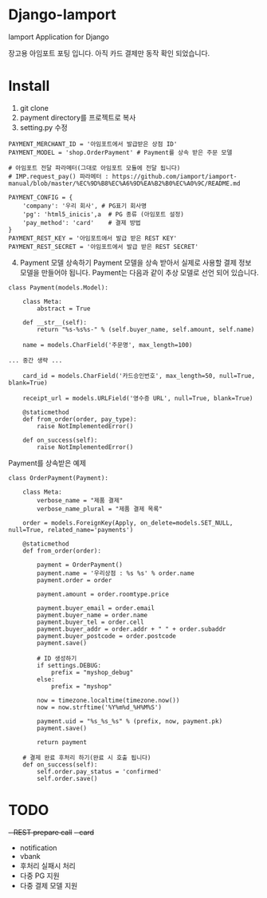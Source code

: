 # Django-Iamport
Iamport Application for Django

장고용 아임포트 포팅 입니다.
아직 카드 결제만 동작 확인 되었습니다.

# Install
1. git clone
2. payment directory를 프로젝트로 복사
3. setting.py 수정 
```
PAYMENT_MERCHANT_ID = '아임포트에서 발급받은 상점 ID'
PAYMENT_MODEL = 'shop.OrderPayment' # Payment를 상속 받은 주문 모델

# 아임포트 전달 파라메터(그대로 아임포트 모듈에 전달 됩니다)
# IMP.request_pay() 파라메터 : https://github.com/iamport/iamport-manual/blob/master/%EC%9D%B8%EC%A6%9D%EA%B2%B0%EC%A0%9C/README.md

PAYMENT_CONFIG = { 
    'company': '우리 회사', # PG표기 회사명 
    'pg': 'html5_inicis',a  # PG 종류 (아임포트 설정)
    'pay_method': 'card'    # 결제 방법
}
PAYMENT_REST_KEY = '아임포트에서 발급 받은 REST KEY'
PAYMENT_REST_SECRET = '아임포트에서 발급 받은 REST SECRET'
```
4. Payment 모델 상속하기
Payment 모델을 상속 받아서 실제로 사용할 결제 정보 모델을 만들어야 됩니다.
Payment는 다음과 같이 추상 모델로 선언 되어 있습니다.
```
class Payment(models.Model):

    class Meta:
        abstract = True

    def __str__(self):
        return "%s-%s%s-" % (self.buyer_name, self.amount, self.name)

    name = models.CharField('주문명', max_length=100)

... 중간 생략 ...

    card_id = models.CharField('카드승인번호', max_length=50, null=True, blank=True)

    receipt_url = models.URLField('영수증 URL', null=True, blank=True)

    @staticmethod
    def from_order(order, pay_type):
        raise NotImplementedError()

    def on_success(self):
        raise NotImplementedError()
```

Payment를 상속받은 예제
```
class OrderPayment(Payment):

    class Meta:
        verbose_name = "제품 결제"
        verbose_name_plural = "제품 결제 목록"

    order = models.ForeignKey(Apply, on_delete=models.SET_NULL, null=True, related_name='payments')

    @staticmethod
    def from_order(order):

        payment = OrderPayment()
        payment.name = '우리상점 : %s %s' % order.name
        payment.order = order

        payment.amount = order.roomtype.price

        payment.buyer_email = order.email
        payment.buyer_name = order.name
        payment.buyer_tel = order.cell
        payment.buyer_addr = order.addr + " " + order.subaddr
        payment.buyer_postcode = order.postcode
        payment.save()

        # ID 생성하기
        if settings.DEBUG:
            prefix = "myshop_debug"
        else:
            prefix = "myshop"

        now = timezone.localtime(timezone.now())
        now = now.strftime('%Y%m%d_%H%M%S')

        payment.uid = "%s_%s_%s" % (prefix, now, payment.pk)
        payment.save()

        return payment

    # 결제 완료 후처리 하기(완료 시 호출 됩니다)
    def on_success(self):
        self.order.pay_status = 'confirmed'
        self.order.save()

```

# TODO
~~- REST prepare call~~
~~- card~~
- notification
- vbank
- 후처리 실패시 처리 
- 다중 PG 지원
- 다중 결제 모델 지원 


